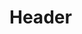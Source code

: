 <!-- TITLE: Suns Rays -->
<!-- SUBTITLE: Calls down a healing ray of sunlight, healing your group for a portion of their maximum hit points. -->

# Header